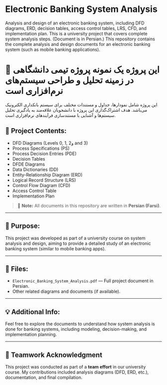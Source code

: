 # Electronic Banking System Analysis
Analysis and design of an electronic banking system, including DFD diagrams, ERD, decision tables, access control tables, LRS, CFD, and implementation plan. This is a university project that covers complete system analysis steps. (Document is in Persian.)
This repository contains the complete analysis and design documents for an electronic banking system (such as mobile banking applications).


# 📌 این پروژه یک نمونه پروژه تیمی دانشگاهی در زمینه تحلیل و طراحی سیستم‌های نرم‌افزاری است
این پروژه شامل نمودارها، جداول و مستندات مختلف برای سیستم بانکداری الکترونیک می‌باشد.
هدف اشتراک‌گذاری این پروژه با دانشجویان علاقه‌مند به یادگیری تحلیل سیستم‌ها و آشنایی با مستندسازی فرآیندهای نرم‌افزاری است.


## 📄 Project Contents:
- DFD Diagrams (Levels 0, 1, 2و and 3)
- Process Specifications (PS)
- Process Decision Entries (PDE)
- Decision Tables
- DFDE Diagrams
- Data Dictionaries (DD)
- Entity-Relationship Diagram (ERD)
- Logical Record Structure (LRS)
- Control Flow Diagram (CFD)
- Access Control Table
- Implementation Plan

> 📌 **Note:** All documents in this repository are written in **Persian (Farsi)**.

---

## 🎯 Purpose:
This project was developed as part of a university course on system analysis and design, aiming to provide a detailed study of an electronic banking system (similar to mobile banking apps).

---

## 📂 Files:
- `Electronic_Banking_System_Analysis.pdf` — Full project document in Persian.
- Other related diagrams and documents (if available).

---

## 💡 Additional Info:
Feel free to explore the documents to understand how system analysis is done for banking systems, including modeling, decision-making, and implementation planning.

---

## 👥 Teamwork Acknowledgment
This project was conducted as part of a **team effort** in our university course. My contributions included analysis diagrams (DFD, ERD, etc.), documentation, and final compilation.


